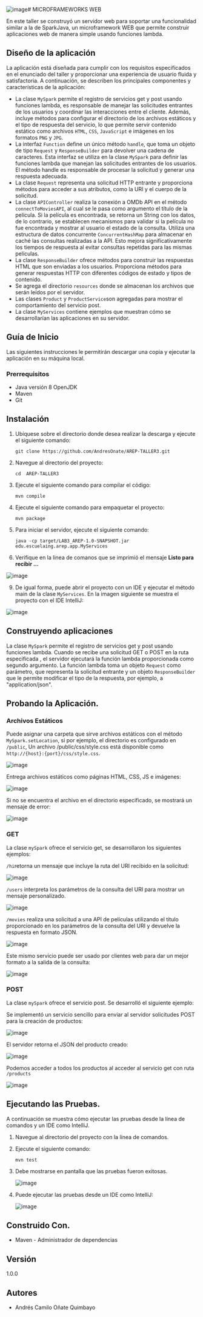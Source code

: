 ![image](https://github.com/AndresOnate/AREP-TALLER3/assets/63562181/91725896-c208-4b02-bdd9-bdf7606840f9)# MICROFRAMEWORKS WEB

En este taller se construyó un servidor web para soportar una funcionalidad similar a la de SparkJava, un microframework WEB que permite construir aplicaciones web de manera simple usando funciones lambda.

## Diseño de la aplicación

La aplicación está diseñada para cumplir con los requisitos especificados en el enunciado del taller y proporcionar una experiencia de usuario fluida y satisfactoria. A continuación, se describen los principales componentes y características de la aplicación:

- La clase `MySpark` permite el registro de servicios get y post usando funciones lambda, es responsable de manejar las solicitudes entrantes de los usuarios y coordinar las interacciones entre el cliente. Además, incluye métodos para configurar el directorio de los archivos estáticos y el tipo de respuesta del servicio, lo que permite servir contenido estático como archivos `HTML`, `CSS`, `JavaScript` e imágenes en los formatos `PNG` y `JPG`.
- La interfaz `Function` define un único método `handle`, que toma un objeto de tipo `Request` y `ResponseBuilder` para devolver una cadena de caracteres. Esta interfaz se utiliza en la clase `MySpark` para definir las funciones lambda que manejan las solicitudes entrantes de los usuarios. El método handle es responsable de procesar la solicitud y generar una respuesta adecuada.
- La clase `Request` representa una solicitud HTTP entrante y proporciona métodos para acceder a sus atributos, como la URI y el cuerpo de la solicitud. 
- La clase `APIController` realiza la conexión a OMDb API en el método `connectToMoviesAPI`, al cual se le pasa como argumento el título de la película. Si la película es encontrada, se retorna un String con los datos, de lo contrario, se establecen mecanismos para validar si la película no fue encontrada y mostrar al usuario el estado de la consulta. Utiliza una estructura de datos concurrente `ConcurrentHashMap` para almacenar en caché las consultas realizadas a la API. Esto mejora significativamente los tiempos de respuesta al evitar consultas repetidas para las mismas películas. 
- La clase `ResponseBuilder` ofrece métodos para construir las respuestas HTML que son enviadas a los usuarios. Proporciona métodos para generar respuestas HTTP con diferentes códigos de estado y tipos de contenido.
- Se agrega el directorio `resources` donde se almacenan los archivos que serán leídos por el servidor.
- Las clases `Product` y `ProductService`son agregadas para mostrar el comportamiento del servicio post.
- La clase `MyServices` contiene ejemplos que muestran cómo se desarrollarían las aplicaciones en su servidor.

## Guía de Inicio

Las siguientes instrucciones le permitirán descargar una copia y ejecutar la aplicación en su máquina local.

### Prerrequisitos

- Java versión 8 OpenJDK
- Maven
- Git

## Instalación 

1. Ubíquese sobre el directorio donde desea realizar la descarga y ejecute el siguiente comando:
   
     ``` git clone https://github.com/AndresOnate/AREP-TALLER3.git ```

2. Navegue al directorio del proyecto:
   
      ``` cd  AREP-TALLER3 ```

3. Ejecute el siguiente comando para compilar el código:

      ``` mvn compile ```

5.  Ejecute el siguiente comando para empaquetar el proyecto:
   
      ``` mvn package ``` 

6. Para iniciar el servidor, ejecute el siguiente comando:

    ``` java -cp target/LAB3_AREP-1.0-SNAPSHOT.jar edu.escuelaing.arep.app.MyServices ```

7. Verifique en la linea de comanos que se imprimió el mensaje **Listo para recibir ...**
   
![image](https://github.com/AndresOnate/AREP-TALLER3/assets/63562181/1060d327-357b-4a9f-8055-60a98065be70)


9. De igual forma, puede abrir el proyecto con un IDE y ejecutar el método main de la clase `MyServices`. En la imagen siguiente se muestra el proyecto con el IDE IntelliJ:

![image](https://github.com/AndresOnate/AREP-TALLER3/assets/63562181/97f4d62b-d5e9-41aa-9b86-0eb87f01ce01)


## Construyendo aplicaciones

La clase `MySpark` permite el registro de servicios get y post usando funciones lambda. Cuando se recibe una solicitud GET o POST en la ruta especificada , el servidor ejecutará la función lambda proporcionada como segundo argumento. La función lambda toma un objeto `Request` como parámetro, que representa la solicitud entrante y un objeto `ResponseBuilder` que le permite modificar el tipo de la respuesta, por ejemplo, a "application/json".





## Probando la Aplicación.  

### Archivos Estáticos

Puede asignar una carpeta  que sirve archivos estáticos con el método `MySpark.setLocation`, si por ejemplo, el directorio es configurado en `/public`, Un archivo /public/css/style.css está disponible como `http://{host}:{port}/css/style.css`.

![image](https://github.com/AndresOnate/AREP-TALLER3/assets/63562181/8462a39b-ce0f-4065-80aa-344bb6c03664)

Entrega archivos estáticos como páginas HTML, CSS, JS e imágenes:

![image](https://github.com/AndresOnate/AREP-TALLER3/assets/63562181/cee5f6a9-9f3f-4675-a475-0046efcf4c99)

Si no se encuentra el archivo en el directorio especificado, se mostrará un mensaje de error:

![image](https://github.com/AndresOnate/AREP-TALLER3/assets/63562181/cd653c10-ded2-4c5d-8d8c-6c2b7b2af4a0)


### GET

La clase `mySpark` ofrece el servicio get, se desarrollaron los siguientes ejemplos:

`/hi`retorna un mensaje que incluye la ruta del URI recibido en la solicitud:

![image](https://github.com/AndresOnate/AREP-TALLER3/assets/63562181/a751ecff-e540-40b4-9fa7-fe0ea877e2f0)

`/users` interpreta los parámetros de la consulta del URI para mostrar un mensaje personalizado.

![image](https://github.com/AndresOnate/AREP-TALLER3/assets/63562181/ec3df66f-5fe8-4912-95b6-cad027643909)

`/movies` realiza una solicitud a una API de películas utilizando el título proporcionado en los parámetros de la consulta del URI y devuelve la respuesta en formato JSON.

![image](https://github.com/AndresOnate/AREP-TALLER3/assets/63562181/2f20b64b-a200-4c41-89a9-1d253abbeb48)

Este mismo servicio puede ser usado por clientes web para dar un mejor formato a la salida de la consulta:

![image](https://github.com/AndresOnate/AREP-TALLER3/assets/63562181/7f6c0f71-4ef5-4b40-9187-f8f66c70a7cd)

### POST

La clase `mySpark` ofrece el servicio post. Se desarrolló el siguiente ejemplo:

Se implementó un servicio sencillo para enviar al servidor solicitudes POST para la creación de productos:

![image](https://github.com/AndresOnate/AREP-TALLER3/assets/63562181/9ab564be-a570-4e01-b5e1-fe929bb34edc)

El servidor retorna el JSON del producto creado:

![image](https://github.com/AndresOnate/AREP-TALLER3/assets/63562181/ab48e395-bd5b-4d37-8a7f-0c514f837090)

Podemos acceder a todos los productos al acceder al servicio get con ruta `/products`

![image](https://github.com/AndresOnate/AREP-TALLER3/assets/63562181/733adf12-e5fb-467d-9fc5-5f3dfaed6dc9)


## Ejecutando las Pruebas.  

A continuación se muestra cómo ejecutar las pruebas desde la línea de comandos y un IDE como IntelliJ.

1. Navegue al directorio del proyecto con la línea de comandos.
2. Ejecute el siguiente comando:
   
   ``` mvn test ```
3. Debe mostrarse en pantalla que las pruebas fueron exitosas.

   ![image](https://github.com/AndresOnate/AREP-TALLER2/assets/63562181/a14eef59-15ba-4f74-a8ea-c0749929d6d0)


4. Puede ejecutar las pruebas desde un IDE como IntelliJ:

   ![image](https://github.com/AndresOnate/AREP-TALLER2/assets/63562181/ea3026d1-8d5f-47cf-a576-8fd0cb495d58)


## Construido Con. 

- Maven - Administrador de dependencias

## Versión

1.0.0

## Autores

- Andrés Camilo Oñate Quimbayo

